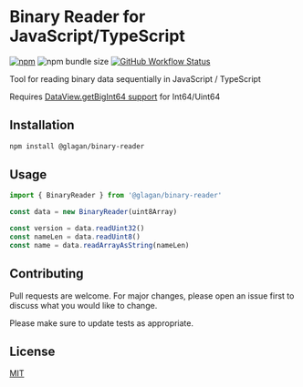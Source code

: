# Binary Reader for JavaScript/TypeScript

[![npm](https://img.shields.io/npm/v/@glagan/binary-reader)](https://www.npmjs.com/package/@glagan/binary-reader)
![npm bundle size](https://img.shields.io/bundlephobia/minzip/@glagan/binary-reader)
[![GitHub Workflow Status](https://img.shields.io/github/actions/workflow/status/glagan/binary-reader/.github/workflows/main.yml?branch=main)](https://github.com/glagan/binary-reader/actions)

Tool for reading binary data sequentially in JavaScript / TypeScript

Requires [DataView.getBigInt64 support](https://developer.mozilla.org/en-US/docs/Web/JavaScript/Reference/Global_Objects/DataView/getBigInt64#browser_compatibility) for Int64/Uint64

## Installation

```bash
npm install @glagan/binary-reader
```

## Usage

```ts
import { BinaryReader } from '@glagan/binary-reader'

const data = new BinaryReader(uint8Array)

const version = data.readUint32()
const nameLen = data.readUint8()
const name = data.readArrayAsString(nameLen)
```

## Contributing

Pull requests are welcome. For major changes, please open an issue first to discuss what you would like to change.

Please make sure to update tests as appropriate.

## License

[MIT](/LICENSE)
